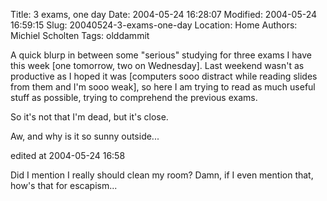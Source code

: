 Title: 3 exams, one day
Date: 2004-05-24 16:28:07
Modified: 2004-05-24 16:59:15
Slug: 20040524-3-exams-one-day
Location: Home
Authors: Michiel Scholten
Tags: olddammit

<p>A quick blurp in between some "serious" studying for three exams I have this week [one tomorrow, two on Wednesday]. Last weekend wasn't as productive as I hoped it was [computers sooo distract while reading slides from them and I'm sooo weak], so here I am trying to read as much useful stuff as possible, trying to comprehend the previous exams.</p>
<p>So it's not that I'm dead, but it's close.</p>
<p>Aw, and why is it so sunny outside...</p>

<div class="edit">edited at 2004-05-24 16:58</div>
<p>Did I mention I really should clean my room? Damn, if I even mention that, how's that for escapism...</p>